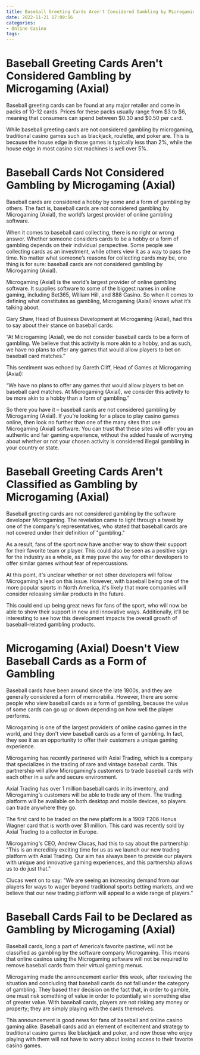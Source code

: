 ```yaml
---
title: Baseball Greeting Cards Aren't Considered Gambling by Microgaming (Axial) 
date: 2022-11-21 17:09:56
categories:
- Online Casino
tags:
---
```



#  Baseball Greeting Cards Aren't Considered Gambling by Microgaming (Axial) 

Baseball greeting cards can be found at any major retailer and come in packs of 10-12 cards. Prices for these packs usually range from $3 to $6, meaning that consumers can spend between $0.30 and $0.50 per card. 

While baseball greeting cards are not considered gambling by microgaming, traditional casino games such as blackjack, roulette, and poker are. This is because the house edge in those games is typically less than 2%, while the house edge in most casino slot machines is well over 5%.

#  Baseball Cards Not Considered Gambling by Microgaming (Axial) 

Baseball cards are considered a hobby by some and a form of gambling by others. The fact is, baseball cards are not considered gambling by Microgaming (Axial), the world’s largest provider of online gambling software.

When it comes to baseball card collecting, there is no right or wrong answer. Whether someone considers cards to be a hobby or a form of gambling depends on their individual perspective. Some people see collecting cards as an investment, while others view it as a way to pass the time. No matter what someone’s reasons for collecting cards may be, one thing is for sure: baseball cards are not considered gambling by Microgaming (Axial).

Microgaming (Axial) is the world’s largest provider of online gambling software. It supplies software to some of the biggest names in online gaming, including Bet365, William Hill, and 888 Casino. So when it comes to defining what constitutes as gambling, Microgaming (Axial) knows what it’s talking about.

Gary Shaw, Head of Business Development at Microgaming (Axial), had this to say about their stance on baseball cards:

“At Microgaming (Axial), we do not consider baseball cards to be a form of gambling. We believe that this activity is more akin to a hobby, and as such, we have no plans to offer any games that would allow players to bet on baseball card matches.”

This sentiment was echoed by Gareth Cliff, Head of Games at Microgaming (Axial):

“We have no plans to offer any games that would allow players to bet on baseball card matches. At Microgaming (Axial), we consider this activity to be more akin to a hobby than a form of gambling.”

So there you have it – baseball cards are not considered gambling by Microgaming (Axial). If you’re looking for a place to play casino games online, then look no further than one of the many sites that use Microgaming (Axial) software. You can trust that these sites will offer you an authentic and fair gaming experience, without the added hassle of worrying about whether or not your chosen activity is considered illegal gambling in your country or state.

#  Baseball Greeting Cards Aren't Classified as Gambling by Microgaming (Axial) 

Baseball greeting cards are not considered gambling by the software developer Microgaming. The revelation came to light through a tweet by one of the company's representatives, who stated that baseball cards are not covered under their definition of "gambling." 

As a result, fans of the sport now have another way to show their support for their favorite team or player. This could also be seen as a positive sign for the industry as a whole, as it may pave the way for other developers to offer similar games without fear of repercussions. 

At this point, it's unclear whether or not other developers will follow Microgaming's lead on this issue. However, with baseball being one of the more popular sports in North America, it's likely that more companies will consider releasing similar products in the future. 

This could end up being great news for fans of the sport, who will now be able to show their support in new and innovative ways. Additionally, it'll be interesting to see how this development impacts the overall growth of baseball-related gambling products.

#  Microgaming (Axial) Doesn't View Baseball Cards as a Form of Gambling 

Baseball cards have been around since the late 1800s, and they are generally considered a form of memorabilia. However, there are some people who view baseball cards as a form of gambling, because the value of some cards can go up or down depending on how well the player performs.

Microgaming is one of the largest providers of online casino games in the world, and they don't view baseball cards as a form of gambling. In fact, they see it as an opportunity to offer their customers a unique gaming experience.

Microgaming has recently partnered with Axial Trading, which is a company that specializes in the trading of rare and vintage baseball cards. This partnership will allow Microgaming's customers to trade baseball cards with each other in a safe and secure environment.

Axial Trading has over 1 million baseball cards in its inventory, and Microgaming's customers will be able to trade any of them. The trading platform will be available on both desktop and mobile devices, so players can trade anywhere they go.

The first card to be traded on the new platform is a 1909 T206 Honus Wagner card that is worth over $1 million. This card was recently sold by Axial Trading to a collector in Europe.

Microgaming's CEO, Andrew Clucas, had this to say about the partnership: "This is an incredibly exciting time for us as we launch our new trading platform with Axial Trading. Our aim has always been to provide our players with unique and innovative gaming experiences, and this partnership allows us to do just that."

Clucas went on to say: "We are seeing an increasing demand from our players for ways to wager beyond traditional sports betting markets, and we believe that our new trading platform will appeal to a wide range of players."

#  Baseball Cards Fail to be Declared as Gambling by Microgaming (Axial)

Baseball cards, long a part of America’s favorite pastime, will not be classified as gambling by the software company Microgaming. This means that online casinos using the Microgaming software will not be required to remove baseball cards from their virtual gaming menus.

Microgaming made the announcement earlier this week, after reviewing the situation and concluding that baseball cards do not fall under the category of gambling. They based their decision on the fact that, in order to gamble, one must risk something of value in order to potentially win something else of greater value. With baseball cards, players are not risking any money or property; they are simply playing with the cards themselves.

This announcement is good news for fans of baseball and online casino gaming alike. Baseball cards add an element of excitement and strategy to traditional casino games like blackjack and poker, and now those who enjoy playing with them will not have to worry about losing access to their favorite casino games.